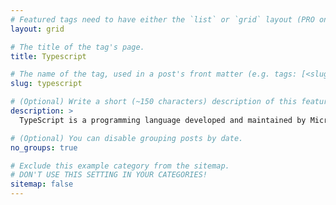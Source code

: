 ```yaml
---
# Featured tags need to have either the `list` or `grid` layout (PRO only).
layout: grid

# The title of the tag's page.
title: Typescript

# The name of the tag, used in a post's front matter (e.g. tags: [<slug>]).
slug: typescript

# (Optional) Write a short (~150 characters) description of this featured tag.
description: >
  TypeScript is a programming language developed and maintained by Microsoft. It is a strict syntactical superset of JavaScript and adds optional static typing to the language. TypeScript is designed for the development of large applications and transcompiles to JavaScript.

# (Optional) You can disable grouping posts by date.
no_groups: true

# Exclude this example category from the sitemap.
# DON'T USE THIS SETTING IN YOUR CATEGORIES!
sitemap: false
---
```

